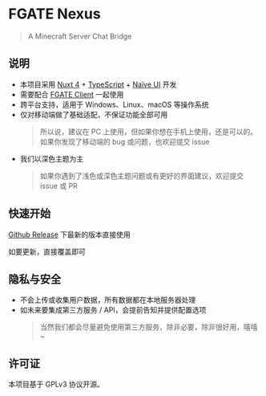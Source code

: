 # FGATE Nexus

> A Minecraft Server Chat Bridge

## 说明

- 本项目采用 [Nuxt 4](https://nuxt.com/) + [TypeScript](https://www.typescriptlang.org/) + [Naïve UI](https://www.naiveui.com/)
开发
- 需要配合 [FGATE Client](https://github.com/CrashVibe/FGateClient) 一起使用
- 跨平台支持，适用于 Windows、Linux、macOS 等操作系统
- 仅对移动端做了基础适配，不保证功能全部可用
  > 所以说，建议在 PC 上使用，但如果你想在手机上使用，还是可以的。如果你发现了移动端的 bug 或问题，也欢迎提交 issue
- 我们以深色主题为主
  > 如果你遇到了浅色或深色主题问题或有更好的界面建议，欢迎提交 issue 或 PR

## 快速开始

[Github Release](https://github.com/CrashVibe/FGateNexus/releases/latest) 下最新的版本直接使用

如要更新，直接覆盖即可

## 隐私与安全

- 不会上传或收集用户数据，所有数据都在本地服务器处理
- 如未来要集成第三方服务 / API，会提前告知并提供配置选项
  > 当然我们都会尽量避免使用第三方服务，除非必要，除非很好用，嘻嘻~

## 许可证

本项目基于 GPLv3 协议开源。
